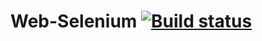 # Web-Selenium [![Build status](https://ci.appveyor.com/api/projects/status/epc8lm4ij2rdxdgv?svg=true)](https://ci.appveyor.com/project/Kisulen/web-selenium)